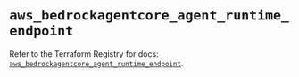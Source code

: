 # `aws_bedrockagentcore_agent_runtime_endpoint`

Refer to the Terraform Registry for docs: [`aws_bedrockagentcore_agent_runtime_endpoint`](https://registry.terraform.io/providers/hashicorp/aws/6.18.0/docs/resources/bedrockagentcore_agent_runtime_endpoint).
